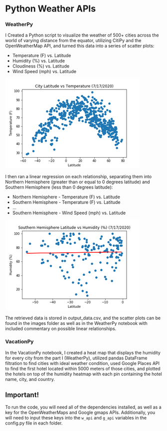 # Python Weather APIs #

### WeatherPy ###

I Created a Python script to visualize the weather of 500+ cities across the world of varying distance from the equator, utilizing CitiPy and the OpenWeatherMap API, and turned this data into a series of scatter plots:

- Temperature (F) vs. Latitude
- Humidity (%) vs. Latitude
- Cloudiness (%) vs. Latitude
- Wind Speed (mph) vs. Latitude

<img src="WeatherPy/images/lat_temp.png" alt="scatter plot">

I then ran a linear regression on each relationship, separating them into Northern Hemisphere (greater than or equal to 0 degrees latitude) and Southern Hemisphere (less than 0 degrees latitude):

- Northern Hemisphere - Temperature (F) vs. Latitude
- Southern Hemisphere - Temperature (F) vs. Latitude
- ...
- Southern Hemisphere - Wind Speed (mph) vs. Latitude

<img src="WeatherPy/images/South_Lat_Hum.png" alt="scatter plot">

The retrieved data is stored in output_data.csv, and the scatter plots can be found in the images folder as well as in the WeatherPy notebook with included commentary on possible linear relationships.

### VacationPy ###

In the VacationPy notebook, I created a heat map that displays the humidity for every city from the part I (WeatherPy), utilized pandas DataFrame filtration to find cities with ideal weather condition, used Google Places API to find the first hotel located within 5000 meters of those cities, and plotted the hotels on top of the humidity heatmap with each pin containing the hotel name, city, and country.

## Important! ##

To run the code, you will need all of the dependencies installed, as well as a key for the OpenWeatherMaps and Google gmaps APIs. Additionally, you will need to input these keys into the `w_api` and `g_api` variables in the config.py file in each folder.
